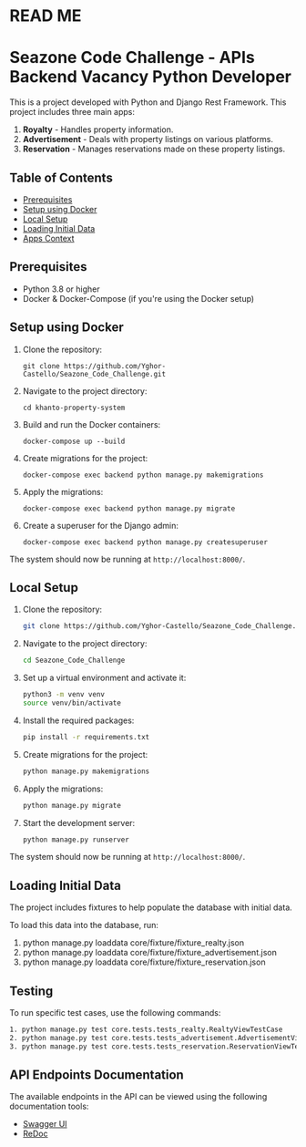 # READ ME

# Seazone Code Challenge - APIs Backend Vacancy Python Developer

This is a project developed with Python and Django Rest Framework. This project includes three main apps:

1. **Royalty** - Handles property information.
2. **Advertisement** - Deals with property listings on various platforms.
3. **Reservation** - Manages reservations made on these property listings.

## Table of Contents

- [Prerequisites](#prerequisites)
- [Setup using Docker](#setup-using-docker)
- [Local Setup](#local-setup)
- [Loading Initial Data](#loading-initial-data)
- [Apps Context](#apps-context)

## Prerequisites

- Python 3.8 or higher
- Docker & Docker-Compose (if you're using the Docker setup)

## Setup using Docker

1. Clone the repository:
    ```
    git clone https://github.com/Yghor-Castello/Seazone_Code_Challenge.git
    ```

2. Navigate to the project directory:
    ```
    cd khanto-property-system
    ```

3. Build and run the Docker containers:
    ```
    docker-compose up --build
    ```

4. Create migrations for the project:
    ```
    docker-compose exec backend python manage.py makemigrations
    ```

5. Apply the migrations:
    ```
    docker-compose exec backend python manage.py migrate
    ```

6. Create a superuser for the Django admin:
    ```
    docker-compose exec backend python manage.py createsuperuser
    ```

The system should now be running at `http://localhost:8000/`.

## Local Setup

1. Clone the repository:
    ```bash
    git clone https://github.com/Yghor-Castello/Seazone_Code_Challenge.git
    ```

2. Navigate to the project directory:
    ```bash
    cd Seazone_Code_Challenge
    ```

3. Set up a virtual environment and activate it:
    ```bash
    python3 -m venv venv
    source venv/bin/activate
    ```

4. Install the required packages:
    ```bash
    pip install -r requirements.txt
    ```

5. Create migrations for the project:
    ```bash
    python manage.py makemigrations
    ```

5. Apply the migrations:
    ```bash
    python manage.py migrate
    ```

6. Start the development server:
    ```bash
    python manage.py runserver
    ```

The system should now be running at `http://localhost:8000/`.

## Loading Initial Data

The project includes fixtures to help populate the database with initial data.

To load this data into the database, run:

1. python manage.py loaddata core/fixture/fixture_realty.json
2. python manage.py loaddata core/fixture/fixture_advertisement.json
3. python manage.py loaddata core/fixture/fixture_reservation.json

## Testing

To run specific test cases, use the following commands:

```bash
1. python manage.py test core.tests.tests_realty.RealtyViewTestCase
2. python manage.py test core.tests.tests_advertisement.AdvertisementViewTestCase
3. python manage.py test core.tests.tests_reservation.ReservationViewTestCase
```

## API Endpoints Documentation

The available endpoints in the API can be viewed using the following documentation tools:

- [Swagger UI](http://127.0.0.1:8000/swagger/)
- [ReDoc](http://127.0.0.1:8000/redoc/)


